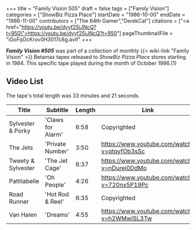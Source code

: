+++
title = "Family Vision 505"
draft = false
tags = ["Family Vision"]
categories = ["ShowBiz Pizza Place"]
startDate = "1986-10-00"
endDate = "1986-11-00"
contributors = ["The 64th Gamer","DerekCat"]
citations = ["<a href=\"https://youtu.be/dyyf25jJNcQ?t=950\">https://youtu.be/dyyf25jJNcQ?t=950</a>"]
pageThumbnailFile = "iGoFqOcKrov0H3017c8g.avif"
+++

***Family Vision #505*** was part of a collection of monthly {{< wiki-link "Family Vision" >}} Betamax tapes released to *ShowBiz Pizza Place* stores starting in 1984. This specific tape played during the month of October 1986.(1)

## Video List

The tape's total length was 33 minutes and 21 seconds.

| Title                  | Subtitle             | Length | **Link**                                                                                                         |
|------------------------|----------------------|--------|------------------------------------------------------------------------------------------------------------------|
| Sylvester &amp; Porky  | 'Claws for Alarm'    | 6:58   | Copyrighted                                                                                                      |
| The Jets               | 'Private Number'     | 3:50   | https://www.youtube.com/watch?v=qtqyfOb3sSc                                                                      |
| Tweety &amp; Sylvester | 'The Jet Cage'       | 6:37   | https://www.youtube.com/watch?v=nDurei0DdMo |
| Pattilabelle           | 'Oh People'          | 4:26   | https://www.youtube.com/watch?v=720nx5P19Pc                                                                      |
| Road Runner            | 'Hot Rod &amp; Reel' | 6:35   | Copyrighted                                                                                                      |
| Van Halen              | 'Dreams'             | 4:55   | https://www.youtube.com/watch?v=h2WMwISL3Tw                                                                      |